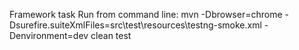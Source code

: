 Framework task
Run from command line: mvn -Dbrowser=chrome -Dsurefire.suiteXmlFiles=src\test\resources\testng-smoke.xml -Denvironment=dev clean test
